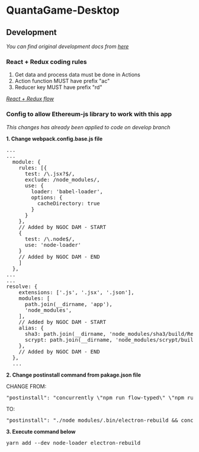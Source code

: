# QuantaGame-Desktop

## Development

*You can find original development docs from [here](https://github.com/ngocdam-ibl/ETH-base-source/blob/master/README_ELECTRON.md)*

### React + Redux coding rules
1. Get data and process data must be done in Actions
2. Action function MUST have prefix "ac"
3. Reducer key MUST have prefix "rd"

[*React + Redux flow*](https://drive.google.com/drive/u/0/folders/0B4wnkSP1_xDFdGgwZ2c5NzF3Qkk)


### Config to allow Ethereum-js library to work with this app
*This changes has already been applied to code on develop branch*

**1. Change webpack.config.base.js file**
<pre>
...
...
  module: {
    rules: [{
      test: /\.jsx?$/,
      exclude: /node_modules/,
      use: {
        loader: 'babel-loader',
        options: {
          cacheDirectory: true
        }
      }
    },
    // Added by NGOC DAM - START
    {
      test: /\.node$/,
      use: 'node-loader'
    }
    // Added by NGOC DAM - END
    ]
  },
...
...
resolve: {
    extensions: ['.js', '.jsx', '.json'],
    modules: [
      path.join(__dirname, 'app'),
      'node_modules',
    ],
    // Added by NGOC DAM - START
    alias: {
      sha3: path.join(__dirname, 'node_modules/sha3/build/Release/sha3.node'),
      scrypt: path.join(__dirname, 'node_modules/scrypt/build/Release/scrypt.node'),
    },
    // Added by NGOC DAM - END
  },
  ...
</pre>

**2. Change postinstall command from pakage.json file**

CHANGE FROM:
<pre>
"postinstall": "concurrently \"npm run flow-typed\" \"npm run build-dll\" \"electron-builder install-app-deps\" \"node node_modules/fbjs-scripts/node/check-dev-engines.js package.json\"",
</pre>

TO:
<pre>
"postinstall": "./node_modules/.bin/electron-rebuild && concurrently \"npm run flow-typed\" \"npm run build-dll\" \"electron-builder install-app-deps\" \"node node_modules/fbjs-scripts/node/check-dev-engines.js package.json\"",
</pre>

**3. Execute command below**
<pre>
yarn add --dev node-loader electron-rebuild
</pre>